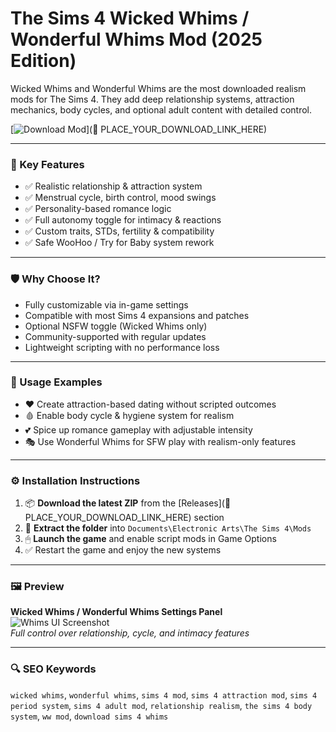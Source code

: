 # The Sims 4 Wicked Whims / Wonderful Whims Mod (2025 Edition)

Wicked Whims and Wonderful Whims are the most downloaded realism mods for The Sims 4. They add deep relationship systems, attraction mechanics, body cycles, and optional adult content with detailed control.

[![Download Mod](https://img.shields.io/badge/Download-Wicked_&_Wonderful_Whims-blueviolet)](🔗 PLACE_YOUR_DOWNLOAD_LINK_HERE)

---

### 🎯 Key Features

- ✅ Realistic relationship & attraction system  
- ✅ Menstrual cycle, birth control, mood swings  
- ✅ Personality-based romance logic  
- ✅ Full autonomy toggle for intimacy & reactions  
- ✅ Custom traits, STDs, fertility & compatibility  
- ✅ Safe WooHoo / Try for Baby system rework

---

### 🛡 Why Choose It?

- Fully customizable via in-game settings  
- Compatible with most Sims 4 expansions and patches  
- Optional NSFW toggle (Wicked Whims only)  
- Community-supported with regular updates  
- Lightweight scripting with no performance loss

---

### 🧪 Usage Examples

- ❤️ Create attraction-based dating without scripted outcomes  
- 🩸 Enable body cycle & hygiene system for realism  
- 💕 Spice up romance gameplay with adjustable intensity  
- 🎭 Use Wonderful Whims for SFW play with realism-only features

---

### ⚙️ Installation Instructions

1. 📦 **Download the latest ZIP** from the [Releases](🔗 PLACE_YOUR_DOWNLOAD_LINK_HERE) section  
2. 📁 **Extract the folder** into `Documents\Electronic Arts\The Sims 4\Mods`  
3. 🖱 **Launch the game** and enable script mods in Game Options  
4. ✅ Restart the game and enjoy the new systems

---

### 🖼 Preview

**Wicked Whims / Wonderful Whims Settings Panel**  
![Whims UI Screenshot](https://wonderfulwhims.com/wp-content/uploads/2022/11/screenshot_4.jpg)  
*Full control over relationship, cycle, and intimacy features*

---

### 🔍 SEO Keywords

`wicked whims`, `wonderful whims`, `sims 4 mod`, `sims 4 attraction mod`, `sims 4 period system`, `sims 4 adult mod`, `relationship realism`, `the sims 4 body system`, `ww mod`, `download sims 4 whims`

